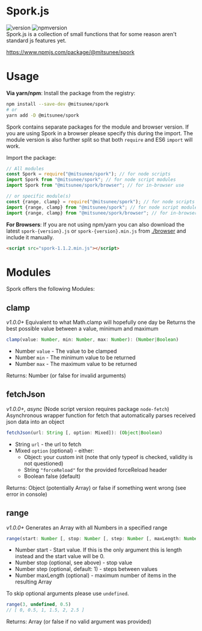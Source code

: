 
# Spork.js

![version](https://img.shields.io/github/v/tag/Mitsunee/spork?style=for-the-badge) ![npmversion](https://img.shields.io/npm/v/@mitsunee/spork?style=for-the-badge)  
Spork.js is a collection of small functions that for some reason aren't standard js features yet.

https://www.npmjs.com/package/@mitsunee/spork

# Usage
**Via yarn/npm**: Install the package from the registry:  
```bash
npm install --save-dev @mitsunee/spork
# or
yarn add -D @mitsunee/spork
```
Spork contains separate packages for the module and browser version. If you are using Spork in a browser please specify this during the import. The module version is also further split so that both `require` and ES6 `import` will work.

Import the package:
```js
// All modules
const Spork = require("@mitsunee/spork"); // for node scripts
import Spork from "@mitsunee/spork"; // for node script modules
import Spork from "@mitsunee/spork/browser"; // for in-browser use

// or specific module(s)
const {range, clamp} = require("@mitsunee/spork"); // for node scripts
import {range, clamp} from "@mitsunee/spork"; // for node script modules
import {range, clamp} from "@mitsunee/spork/browser"; // for in-browser use
```

**For Browsers**: If you are not using npm/yarn you can also download the latest `spork-{version}.js` or `spork-{version}.min.js` from [./browser](https://github.com/Mitsunee/spork/tree/main/browser) and include it manually.
```html
<script src="spork-1.1.2.min.js"></script>
```

# Modules
Spork offers the following Modules:

## clamp
*v1.0.0+*
Equivalent to what Math.clamp will hopefully one day be
Returns the best possible value between a value, minimum and maximum
```ts
clamp(value: Number, min: Number, max: Number): (Number|Boolean)
```

- Number `value` - The value to be clamped
- Number `min` - The minimum value to be returned
- Number `max` - The maximum value to be returned

Returns: Number (or false for invalid arguments)

## fetchJson
*v1.0.0+, async* (Node script version requires package `node-fetch`)
Asynchronous wrapper function for fetch that automatically parses received json data into an object
```ts
fetchJson(url: String [, option: Mixed]): (Object|Boolean)
```

- String `url` - the url to fetch
- Mixed `option` (optional) - either:
	- Object: your custom init (note that only typeof is checked, validity is not questioned)
	- String `"forceReload"` for the provided forceReload header
	- Boolean false (default)

Returns: Object (potentially Array) or false if something went wrong (see error in console)

## range
*v1.0.0+*
Generates an Array with all Numbers in a specified range
```ts
range(start: Number [, stop: Number [, step: Number [, maxLength: Number]]]): Array
```

- Number start - Start value. If this is the only argument this is length instead and the start value will be 0.
- Number stop (optional, see above) - stop value
- Number step (optional, default: 1) - steps between values
- Number maxLength (optional) - maximum number of items in the resulting Array

To skip optional arguments please use `undefined`.
```js
range(3, undefined, 0.5)
// [ 0, 0.5, 1, 1.5, 2, 2.5 ]
```
Returns: Array (or false if no valid argument was provided)
